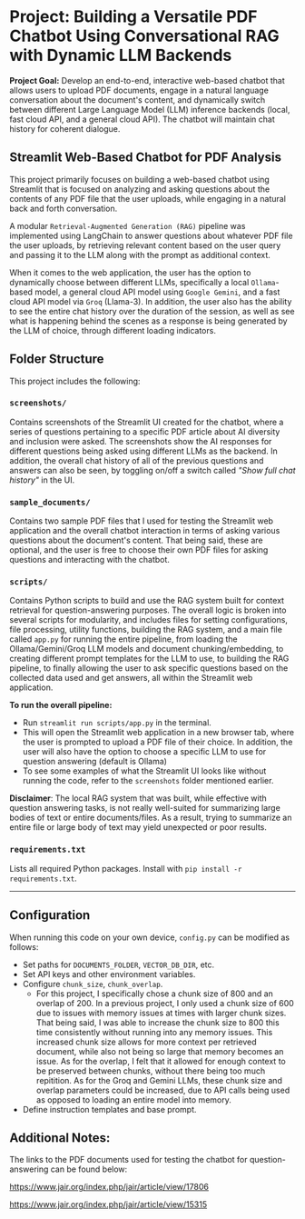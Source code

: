 # **Project: Building a Versatile PDF Chatbot Using Conversational RAG with Dynamic LLM Backends**

**Project Goal:** Develop an end-to-end, interactive web-based chatbot that allows users to upload PDF documents, engage in a natural language conversation about the document's content, and dynamically switch between different Large Language Model (LLM) inference backends (local, fast cloud API, and a general cloud API). The chatbot will maintain chat history for coherent dialogue.

## Streamlit Web-Based Chatbot for PDF Analysis

This project primarily focuses on building a web-based chatbot using Streamlit that is focused on analyzing and asking questions about the contents of any PDF file that the user uploads, while engaging in a natural back and forth conversation.

A modular `Retrieval-Augmented Generation (RAG)` pipeline was implemented using LangChain to answer questions about whatever PDF file the user uploads, by retrieving relevant content based on the user query and passing it to the LLM along with the prompt as additional context.

When it comes to the web application, the user has the option to dynamically choose between different LLMs, specifically a local `Ollama`-based model, a general cloud API model using `Google Gemini`, and a fast cloud API model via `Groq` (Llama-3). In addition, the user also has the ability to see the entire chat history over the duration of the session, as well as see what is happening behind the scenes as a response is being generated by the LLM of choice, through different loading indicators.

## Folder Structure

This project includes the following:

### `screenshots/`

Contains screenshots of the Streamlit UI created for the chatbot, where a series of questions pertaining to a specific PDF article about AI diversity and inclusion were asked. The screenshots show the AI responses for different questions being asked using different LLMs as the backend. In addition, the overall chat history of all of the previous questions and answers can also be seen, by toggling on/off a switch called *"Show full chat history"* in the UI.

### `sample_documents/`

Contains two sample PDF files that I used for testing the Streamlit web application and the overall chatbot interaction in terms of asking various questions about the document's content. That being said, these are optional, and the user is free to choose their own PDF files for asking questions and interacting with the chatbot.

### `scripts/`

Contains Python scripts to build and use the RAG system built for context retrieval for question-answering purposes. The overall logic is broken into several scripts for modularity, and includes files for setting configurations, file processing, utility functions, building the RAG system, and a main file called `app.py` for running the entire pipeline, from loading the Ollama/Gemini/Groq LLM models and document chunking/embedding, to creating different prompt templates for the LLM to use, to building the RAG pipeline, to finally allowing the user to ask specific questions based on the collected data used and get answers, all within the Streamlit web application.

**To run the overall pipeline:**

- Run `streamlit run scripts/app.py` in the terminal. 
- This will open the Streamlit web application in a new browser tab, where the user is prompted to upload a PDF file of their choice. In addition, the user will also have the option to choose a specific LLM to use for question answering (default is Ollama)
- To see some examples of what the Streamlit UI looks like without running the code, refer to the `screenshots` folder mentioned earlier.

**Disclaimer**: The local RAG system that was built, while effective with question answering tasks, is not really well-suited for summarizing large bodies of text or entire documents/files. As a result, trying to summarize an entire file or large body of text may yield unexpected or poor results.

### `requirements.txt`

Lists all required Python packages. Install with `pip install -r requirements.txt`.

---

## Configuration

When running this code on your own device, `config.py` can be modified as follows:

- Set paths for `DOCUMENTS_FOLDER`, `VECTOR_DB_DIR`, etc.
- Set API keys and other environment variables.
- Configure `chunk_size`, `chunk_overlap`.
    - For this project, I specifically chose a chunk size of 800 and an overlap of 200. In a previous project, I only used a chunk size of 600 due to issues with memory issues at times with larger chunk sizes. That being said, I was able to increase the chunk size to 800 this time consistently without running into any memory issues. This increased chunk size allows for more context per retrieved document, while also not being so large that memory becomes an issue. As for the overlap, I felt that it allowed for enough context to be preserved between chunks, without there being too much repitition. As for the Groq and Gemini LLMs, these chunk size and overlap parameters could be increased, due to API calls being used as opposed to loading an entire model into memory.
- Define instruction templates and base prompt.

## Additional Notes:

The links to the PDF documents used for testing the chatbot for question-answering can be found below:

https://www.jair.org/index.php/jair/article/view/17806

https://www.jair.org/index.php/jair/article/view/15315

